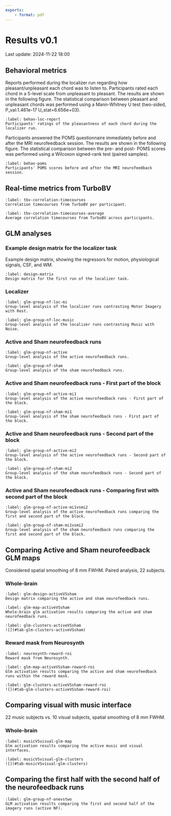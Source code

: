 ```yaml
---
exports:
    - format: pdf
---
```

# Results v0.1
Last update: 2024-11-22 18:00

## Behavioral metrics

Reports performed during the localizer run regarding how pleasant/unpleasant each chord was to listen to. Participants rated each chord in a 5-level scale from unpleasant to pleasant. The results are shown in the following figure. The statistical comparison between pleasant and unpleasant chords was performed using a Mann-Whitney U test (two-sided, P_val:1.461e-17 U_stat=6.656e+03).

```{figure} #fig:behav-loc-report
:label: behav-loc-report
Participants' ratings of the pleasantness of each chord during the localizer run.
```

Participants answered the POMS questionnaire immediately before and after the MRI neurofeedback session. The results are shown in the following figure. The statistical comparison between the pre- and post- POMS scores was performed using a Wilcoxon signed-rank test (paired samples).

```{figure} #fig:behav-poms
:label: behav-poms
Participants' POMS scores before and after the MRI neurofeedback session.
```

## Real-time metrics from TurboBV

```{figure} #fig-tbv-correlation-timecourses
:label: tbv-correlation-timecourses
Correlation timecourses from TurboBV per participant.
```

```{figure} #fig-tbv-correlation-timecourses-average
:label: tbv-correlation-timecourses-average
Average correlation timecourses from TurboBV across participants.
```




## GLM analyses

### Example design matrix for the localizer task

Example design matrix, showing the regressors for motion, physiological signals, CSF, and WM.

```{figure} sub-01_task-loc_run-1_design-matrix.png
:label: design-matrix
Design matrix for the first run of the localizer task.
```

### Localizer

```{figure} #fig-glm-group-loc-mi
:label: glm-group-nf-loc-mi
Group-level analysis of the localizer runs contrasting Motor Imagery with Rest.
```

```{figure} #fig-glm-group-loc-music
:label: glm-group-nf-loc-music
Group-level analysis of the localizer runs contrasting Music with Noise.
```

### Active and Sham neurofeedback runs
```{figure} #fig-glm-group-nf-active
:label: glm-group-nf-active
Group-level analysis of the active neurofeedback runs.
```

```{figure} #fig-glm-group-nf-sham
:label: glm-group-nf-sham
Group-level analysis of the sham neurofeedback runs.
```

### Active and Sham neurofeedback runs - First part of the block
```{figure} #fig-glm-group-nf-active-mi1
:label: glm-group-nf-active-mi1
Group-level analysis of the active neurofeedback runs - First part of the block.
```

```{figure} #fig-glm-group-nf-sham-mi1
:label: glm-group-nf-sham-mi1
Group-level analysis of the sham neurofeedback runs - First part of the block.
```

### Active and Sham neurofeedback runs - Second part of the block
```{figure} #fig-glm-group-nf-active-mi2
:label: glm-group-nf-active-mi2
Group-level analysis of the active neurofeedback runs - Second part of the block.
```

```{figure} #fig-glm-group-nf-sham-mi2
:label: glm-group-nf-sham-mi2
Group-level analysis of the sham neurofeedback runs - Second part of the block.
```

### Active and Sham neurofeedback runs - Comparing first with second part of the block
```{figure} #fig-glm-group-nf-active-mi1vsmi2
:label: glm-group-nf-active-mi1vsmi2
Group-level analysis of the active neurofeedback runs comparing the first and second part of the block.
```

```{figure} #fig-glm-group-nf-sham-mi1vsmi2
:label: glm-group-nf-sham-mi1vsmi2
Group-level analysis of the sham neurofeedback runs comparing the first and second part of the block.
```


## Comparing Active and Sham neurofeedback GLM maps
Considered spatial smoothing of 8 mm FWHM. Paired analysis, 22 subjects.

### Whole-brain
```{figure} #fig-glm-design-activeVSsham
:label: glm-design-activeVSsham
Design matrix comparing the active and sham neurofeedback runs.
```

```{figure} #fig-glm-map-activeVSsham
:label: glm-map-activeVSsham
Whole-brain glm activation results comparing the active and sham neurofeedback runs.
```

```{table} Cluster-level results comparing the active and sham neurofeedback runs.
:label: glm-clusters-activeVSsham
![](#tab-glm-clusters-activeVSsham)
```

### Reward mask from Neurosynth

```{figure} #fig-neurosynth-reward-roi
:label: neurosynth-reward-roi
Reward mask from Neurosynth.
```

```{figure} #fig-glm-map-activeVSsham-reward-roi
:label: glm-map-activeVSsham-reward-roi
Glm activation results comparing the active and sham neurofeedback runs within the reward mask.
```

```{table} Cluster-level results comparing the active and sham neurofeedback runs within the reward mask.
:label: glm-clusters-activeVSsham-reward-roi
![](#tab-glm-clusters-activeVSsham-reward-roi)
```

## Comparing visual with music interface

22 music subjects vs. 10 visual subjects, spatial smoothing of 8 mm FWHM.

### Whole-brain

```{figure} #fig-musicVSvisual-glm-map
:label: musicVSvisual-glm-map
Glm activation results comparing the active music and visual interfaces.
```


```{table} Cluster-level results comparing the active music and visual interfaces.
:label: musicVSvisual-glm-clusters
![](#tab-musicVSvisual-glm-clusters)
```

## Comparing the first half with the second half of the neurofeedback runs

```{figure} #fig-glm-group-nf-onevstwo
:label: glm-group-nf-onevstwo
GLM activation results comparing the first and second half of the imagery runs (active NF).
```

